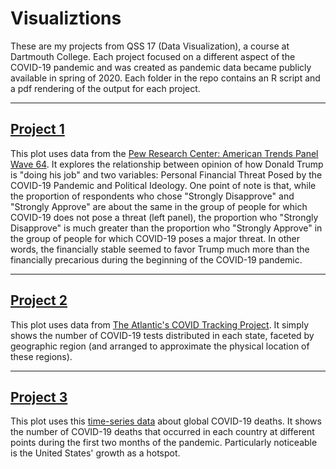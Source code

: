 # Visualiztions
These are my projects from QSS 17 (Data Visualization), a course at Dartmouth College. Each project focused on a different aspect of the COVID-19 pandemic and was created as pandemic data became publicly available in spring of 2020.
Each folder in the repo contains an R script and a pdf rendering of the output for each project.

---

## [Project 1](https://github.com/camguage/data_viz/tree/main/Project%201)

This plot uses data from the [Pew Research Center: American Trends Panel Wave 64](https://ropercenter.cornell.edu/ipoll/study/31117262). It explores the relationship between opinion of how Donald Trump is "doing his job" and two variables: Personal Financial Threat Posed by the COVID-19 Pandemic and Political Ideology. One point of note is that, while the proportion of respondents who chose "Strongly Disapprove" and "Strongly Approve" are about the same in the group of people for which COVID-19 does not pose a threat (left panel), the proportion who "Strongly Disapprove" is much greater than the proportion who "Strongly Approve" in the group of people for which COVID-19 poses a major threat. In other words, the financially stable seemed to favor Trump much more than the financially precarious during the beginning of the COVID-19 pandemic.

---

## [Project 2](https://github.com/camguage/data_viz/tree/main/Project%202)

This plot uses data from [The Atlantic's COVID Tracking Project](https://covidtracking.com/data/api). It simply shows the number of COVID-19 tests distributed in each state, faceted by geographic region (and arranged to approximate the physical location of these regions).

---

## [Project 3](https://github.com/camguage/data_viz/tree/main/Project%203)

This plot uses this [time-series data](https://github.com/CSSEGISandData/COVID-19/blob/master/csse_covid_19_data/csse_covid_19_time_series/time_series_covid19_deaths_global.csv) about global COVID-19 deaths. It shows the number of COVID-19 deaths that occurred in each country at different points during the first two months of the pandemic. Particularly noticeable is the United States' growth as a hotspot.
